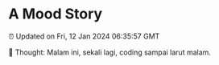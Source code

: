 # A Mood Story

⏰ Updated on Fri, 12 Jan 2024 06:35:57 GMT

💭 Thought: Malam ini, sekali lagi, coding sampai larut malam.

